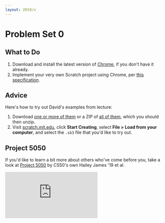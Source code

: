 ```yaml
---
layout: 2019/x
---
```


# Problem Set 0

## What to Do

1. Download and install the latest version of [Chrome](https://www.google.com/chrome/), if you don't have it already.
1. Implement your very own Scratch project using Chrome, per [this specification](scratch.html).

## Advice

Here's how to try out David's examples from lecture:

1. Download [one or more of them](https://cdn.cs50.net/2018/fall/lectures/0/src0/) or a ZIP of [all of them](https://cdn.cs50.net/2018/fall/lectures/0/src0.zip), which you should then unzip.
1. Visit [scratch.mit.edu](https://scratch.mit.edu/), click **Start Creating**, select **File > Load from your computer**, and select the `.sb3` file that you'd like to try out.

## Project 5050

If you'd like to learn a bit more about others who've come before you, take a look at [Project 5050](http://project5050.org/) by CS50's own Hailey James '19 et al.

<iframe src="https://www.youtube.com/embed/0S7isdzIBU4?rel=0&amp;list=PLhQjrBD2T383RLDItqbDRs-4gWy8Wgec2" frameborder="0" allowfullscreen></iframe>
